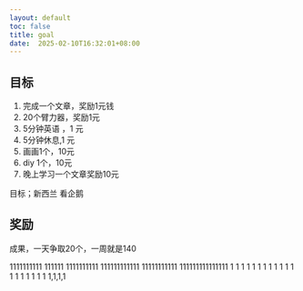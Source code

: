 ```yaml
---
layout: default
toc: false
title: goal
date:  2025-02-10T16:32:01+08:00
---
```


## 目标

1. 完成一个文章，奖励1元钱
2. 20个臂力器，奖励1元
3. 5分钟英语 ，1 元
4. 5分钟休息,1 元
5. 画画1个，10元
6. diy 1个，10元
7. 晚上学习一个文章奖励10元

目标；新西兰 看企鹅

## 奖励

成果，一天争取20个，一周就是140 

1111111111
111111
1111111111
111111111111
11111111111
111111111111111
1 1 1 1 1 1 1 1 1 1 1 1 1 1 1 1 1 1 1
1,1,1,1